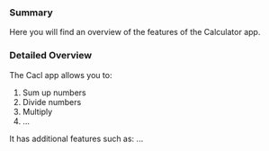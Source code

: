 ### Summary
Here you will find an overview of the features of the Calculator app.
### Detailed Overview
The Cacl app allows you to:
1. Sum up numbers
2. Divide numbers
3. Multiply 
4. ... 

It has additional features such as:
...


